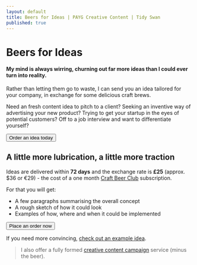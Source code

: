 ```yaml
---
layout: default
title: Beers for Ideas | PAYG Creative Content | Tidy Swan
published: true
---
```


# Beers for Ideas

#### My mind is always wirring, churning out far more ideas than I could ever turn into reality.

Rather than letting them go to waste, I can send you an idea tailored for your company, in exchange for some delicious craft brews.

Need an fresh content idea to pitch to a client? Seeking an inventive way of advertising your new product? Trying to get your startup in the eyes of potential customers? Off to a job interview and want to differentiate yourself?

<a href="/orders/beers-for-ideas"><button class="button">Order an idea today</button></a>

## A little more lubrication, a little more traction

Ideas are delivered within **72 days** and the exchange rate is **£25** (approx. $36 or €29) - the cost of a one month [Craft Beer Club](https://www.flavourly.com/beer/club/) subscription.

For that you will get:

- A few paragraphs summarising the overall concept
- A rough sketch of how it could look
- Examples of how, where and when it could be implemented

<a href="/orders/beers-for-ideas"><button class="button">Place an order now</button></a>

If you need more convincing, [check out an example idea](#).

> I also offer a fully formed [creative content campaign](/creative-content-marketing) service (minus the beer).
